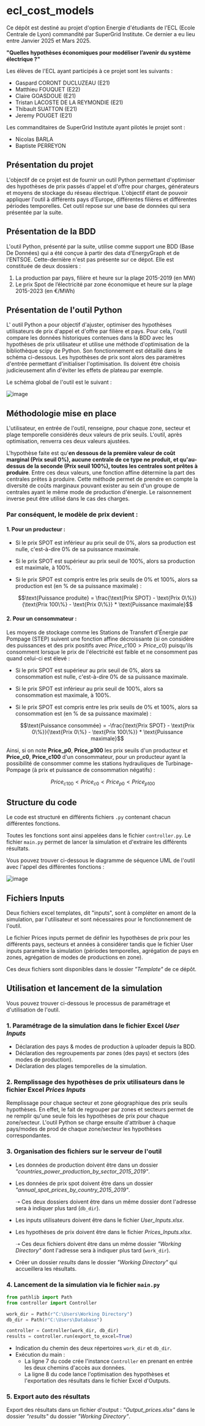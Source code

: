 # ecl_cost_models 

Ce dépôt est destiné au projet d'option Energie d'étudiants de l'ECL (Ecole Centrale de Lyon) commandité par SuperGrid Institute. Ce dernier a eu lieu entre Janvier 2025 et Mars 2025.

**"Quelles hypothèses économiques pour modéliser l’avenir du système électrique ?"**

Les élèves de l'ECL ayant participés à ce projet sont les suivants :
- Gaspard CORONT DUCLUZEAU (E21)
- Matthieu FOUQUET (E22)
- Claire GOASDOUE (E21)
- Tristan LACOSTE DE LA REYMONDIE (E21)
- Thibault SUATTON (E21)
- Jeremy POUGET (E21)

Les commanditaires de SuperGrid Institute ayant pilotés le projet sont :
- Nicolas BARLA
- Baptiste PERREYON

## Présentation du projet

L'objectif de ce projet est de fournir un outil Python permettant d'optimiser des hypothèses de prix passés d'appel et d'offre pour charges, générateurs et moyens de stockage du réseau électrique. L'objectif étant de pouvoir appliquer l'outil à différents pays d'Europe, différentes filières et différentes périodes temporelles. 
Cet outil repose sur une base de données qui sera présentée par la suite.

## Présentation de la BDD 
L'outil Python, présenté par la suite, utilise comme support une BDD (Base De Données) qui a été conçue à partir des data d'EnergyGraph et de l'ENTSOE. 
Cette-dernière n'est pas présente sur ce dépot.
Elle est constituée de deux dossiers :
1. La production par pays, filière et heure sur la plage 2015-2019 (en MW)
2. Le prix Spot de l’électricité par zone économique et heure sur la plage 2015-2023 (en €/MWh)

## Présentation de l'outil Python

L' outil Python a pour objectif d'ajuster, optimiser des hypothèses utilisateurs de prix d'appel et d'offre par filière et pays. Pour cela, l'outil compare les données historiques contenues dans la BDD avec les hypothèses de prix utilisateur et utilise une méthode d'optimisation de la bibliothèque scipy de Python. Son fonctionnement est détaillé dans le schéma ci-dessous. Les hypothèses de prix sont alors des paramètres d'entrée permettant d'initialiser l'optimisation. Ils doivent être choisis judicieusement afin d'éviter les effets de plateau par exemple.

Le schéma global de l'outil est le suivant : 

![image](https://github.com/user-attachments/assets/3749f81b-47e5-42ac-806a-31ee001efd3d)

## Méthodologie mise en place 
L'utilisateur, en entrée de l'outil, renseigne, pour chaque zone, secteur et plage temporelle considérés deux valeurs de prix seuils.
L'outil, après optimisation, renverra ces deux valeurs ajustées.

L'hypothèse faite est qu'**en dessous de la première valeur de coût marginal (Prix seuil 0%), aucune centrale de ce type ne produit, et qu'au-dessus de la seconde (Prix seuil 100%), toutes les centrales sont prêtes à produire**. Entre ces deux valeurs, une fonction affine détermine la part des centrales prêtes à produire. Cette méthode permet de prendre en compte la diversité de coûts marginaux pouvant exister au sein d'un groupe de centrales ayant le même mode de production d'énergie. Le raisonnement inverse peut être utilisé dans le cas des charges.

### Par conséquent, le modèle de prix devient :

#### 1. Pour un producteur :
- Si le prix SPOT est inférieur au prix seuil de 0%, alors sa production est nulle, c'est-à-dire 0% de sa puissance maximale.
- Si le prix SPOT est supérieur au prix seuil de 100%, alors sa production est maximale, à 100%.
- Si le prix SPOT est compris entre les prix seuils de 0% et 100%, alors sa production est (en % de sa puissance maximale) :
  
  $$\text{Puissance produite} = \frac{\text{Prix SPOT} - \text{Prix 0\%}}{\text{Prix 100\%} - \text{Prix 0\%}} * \text{Puissance maximale}$$

#### 2. Pour un consommateur :
Les moyens de stockage comme les Stations de Transfert d'Énergie par Pompage (STEP) suivent une fonction affine décroissante (si on considère des puissances et des prix positifs avec $Price\_c100 > Price\_c0$) puisqu'ils consomment lorsque le prix de l'électricité est faible et ne consomment pas quand celui-ci est élevé :

- Si le prix SPOT est supérieur au prix seuil de 0%, alors sa consommation est nulle, c'est-à-dire 0% de sa puissance maximale.
- Si le prix SPOT est inférieur au prix seuil de 100%, alors sa consommation est maximale, à 100%.
- Si le prix SPOT est compris entre les prix seuils de 0% et 100%, alors sa consommation est (en % de sa puissance maximale) :
  
  $$\text{Puissance consommée} = -\frac{\text{Prix SPOT} - \text{Prix 0\%}}{\text{Prix 0\%} - \text{Prix 100\%}} * \text{Puissance maximale}$$

Ainsi, si on note **Price_p0**, **Price_p100** les prix seuils d'un producteur et **Price_c0**, **Price_c100** d'un consommateur, pour un producteur ayant la possibilité de consommer comme les stations hydrauliques de Turbinage-Pompage (à prix et puissance de consommation négatifs) :

$$Price_{c100} < Price_{c0} < Price_{p0} < Price_{p100}$$

## Structure du code 

Le code est structuré en différents fichiers `.py` contenant chacun différentes fonctions.

Toutes les fonctions sont ainsi appelées dans le fichier `controller.py`.
Le fichier `main.py` permet de lancer la simulation et d'extraire les différents résultats.

Vous pouvez trouver ci-dessous le diagramme de séquence UML de l'outil avec l'appel des différentes fonctions :

![image](https://github.com/user-attachments/assets/836a9acd-a278-4b6b-ba60-5a86f4f66ea8)

## Fichiers Inputs 

Deux fichiers excel templates, dit "inputs", sont à compléter en amont de la simulation, par l'utilisateur et sont nécessaires pour le fonctionnement de l'outil.

Le fichier Prices inputs permet de définir les hypothèses de prix pour les différents pays, secteurs et années à considérer tandis que le fichier User inputs paramètre la simulation (périodes temporelles, agrégation de pays en zones, agrégation de modes de productions en zone).

Ces deux fichiers sont disponibles dans le dossier *"Template"* de ce dépôt.

## Utilisation et lancement de la simulation 

Vous pouvez trouver ci-dessous le processus de paramétrage et d'utilisation de l'outil.

### 1. Paramétrage de la simulation dans le fichier Excel *User Inputs*
- Déclaration des pays & modes de production à uploader depuis la BDD.
- Déclaration des regroupements par zones (des pays) et sectors (des modes de production).
- Déclaration des plages temporelles de la simulation.

### 2. Remplissage des hypothèses de prix utilisateurs dans le fichier Excel *Prices Inputs*
Remplissage pour chaque secteur et zone géographique des prix seuils hypothèses. En effet, le fait de regrouper par zones et secteurs permet de ne remplir qu'une seule fois les hypothèses de prix pour chaque zone/secteur. L'outil Python se charge ensuite d'attribuer à chaque pays/modes de prod de chaque zone/secteur les hypothèses correspondantes.

### 3. Organisation des fichiers sur le serveur de l'outil
- Les données de production doivent être dans un dossier *"countries_power_production_by_sector_2015_2019"*.
- Les données de prix spot doivent être dans un dossier *"annual_spot_prices_by_country_2015_2019"*.
  
  ➝ Ces deux dossiers doivent être dans un même dossier dont l'adresse sera à indiquer plus tard (`db_dir`).
  
- Les inputs utilisateurs doivent être dans le fichier *User_Inputs.xlsx*.
- Les hypothèses de prix doivent être dans le fichier *Prices_Inputs.xlsx*.
  
  ➝ Ces deux fichiers doivent être dans un même dossier *"Working Directory"* dont l'adresse sera à indiquer plus tard (`work_dir`).
  
- Créer un dossier *results* dans le dossier *"Working Directory"* qui accueillera les résultats.

### 4. Lancement de la simulation via le fichier `main.py`

```python
from pathlib import Path
from controller import Controller

work_dir = Path(r"C:\Users\Working Directory")
db_dir = Path(r"C:\Users\Database")

controller = Controller(work_dir, db_dir)
results = controller.run(export_to_excel=True)
```

- Indication du chemin des deux répertoires `work_dir` et `db_dir`.
- Exécution du main :
    - La ligne 7 du code crée l'instance `Controller` en prenant en entrée les deux chemins d'accès aux données.
    - La ligne 8 du code lance l'optimisation des hypothèses et l'exportation des résultats dans le fichier Excel d'Outputs.

### 5. Export auto des résultats
Export des résultats dans un fichier d'output : *"Output_prices.xlsx"* dans le dossier *"results"* du dossier *"Working Directory"*.
